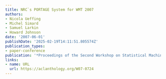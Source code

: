 ```yaml
---
title: NRC`s PORTAGE System for WMT 2007
authors:
- Nicola Ueffing
- Michel Simard
- Samuel Larkin
- Howard Johnson
date: '2007-06-01'
publishDate: '2025-02-19T14:11:51.805574Z'
publication_types:
- paper-conference
publication: '*Proceedings of the Second Workshop on Statistical Machine Translation*'
links:
- name: URL
  url: https://aclanthology.org/W07-0724
---
```

